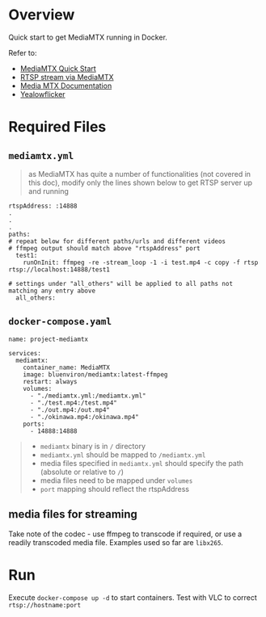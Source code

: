 # Overview

Quick start to get MediaMTX running in Docker.

Refer to:
- [MediaMTX Quick Start](https://bookstack.handy:26654/books/media-mtx/page/mediamtx-quick-start)
- [RTSP stream via MediaMTX](https://bookstack.handy:26654/books/media-mtx/page/rtsp-server-via-mediamtx)
- [Media MTX Documentation](https://github.com/bluenviron/mediamtx/blob/main/README.md#webrtc-servers)
- [Yealowflicker](https://yeahlowflicker.com/blog/setting-up-a-rtsp-server-with-mediamtx)

# Required Files

## `mediamtx.yml`
> as MediaMTX has quite a number of functionalities (not covered in this doc), modify only the lines shown below to get RTSP server up and running
```
rtspAddress: :14888
.
.
.
paths:
# repeat below for different paths/urls and different videos
# ffmpeg output should match above "rtspAddress" port
  test1:
    runOnInit: ffmpeg -re -stream_loop -1 -i test.mp4 -c copy -f rtsp rtsp://localhost:14888/test1

# settings under "all_others" will be applied to all paths not matching any entry above    
  all_others:
```

## `docker-compose.yaml`
```
name: project-mediamtx

services:
  mediamtx:
    container_name: MediaMTX
    image: bluenviron/mediamtx:latest-ffmpeg
    restart: always
    volumes:
      - "./mediamtx.yml:/mediamtx.yml"
      - "./test.mp4:/test.mp4"
      - "./out.mp4:/out.mp4"
      - "./okinawa.mp4:/okinawa.mp4"
    ports:
      - 14888:14888
```
> - `mediamtx` binary is in `/` directory
> - `mediamtx.yml` should be mapped to `/mediamtx.yml`
> - media files specified in `mediamtx.yml` should specify the path (absolute or relative to `/`)
> - media files need to be mapped under `volumes`
> - `port` mapping should reflect the rtspAddress

## media files for streaming

Take note of the codec - use ffmpeg to transcode if required, or use a readily transcoded media file. Examples used so far are `libx265`.

# Run

Execute `docker-compose up -d` to start containers. Test with VLC to correct `rtsp://hostname:port`